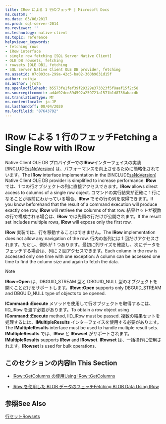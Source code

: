 ```yaml
---
title: IRow による 1 行のフェッチ | Microsoft Docs
ms.custom: ''
ms.date: 03/06/2017
ms.prod: sql-server-2014
ms.reviewer: ''
ms.technology: native-client
ms.topic: reference
helpviewer_keywords:
- fetching rows
- IRow interface
- single row fetching [SQL Server Native Client]
- OLE DB rowsets, fetching
- rowsets [OLE DB], fetching
- SQL Server Native Client OLE DB provider, fetching
ms.assetid: 07c803ca-299a-42c5-ba02-360b9631d15f
author: rothja
ms.author: jroth
ms.openlocfilehash: b5573fe1fef39f29329e373323f5f8aaf15f2c58
ms.sourcegitcommit: ad4d92dce894592a259721a1571b1d8736abacdb
ms.translationtype: MT
ms.contentlocale: ja-JP
ms.lasthandoff: 08/04/2020
ms.locfileid: "87643792"
---
```

# <a name="fetching-a-single-row-with-irow"></a><span data-ttu-id="63d5d-102">IRow による 1 行のフェッチ</span><span class="sxs-lookup"><span data-stu-id="63d5d-102">Fetching a Single Row with IRow</span></span>
  <span data-ttu-id="63d5d-103">Native Client OLE DB プロバイダーでの**IRow**インターフェイスの実装 [!INCLUDE[ssNoVersion](../../includes/ssnoversion-md.md)] は、パフォーマンスを向上させるために簡略化されています。</span><span class="sxs-lookup"><span data-stu-id="63d5d-103">The **IRow** interface implementation in the [!INCLUDE[ssNoVersion](../../includes/ssnoversion-md.md)] Native Client OLE DB provider is simplified to increase performance.</span></span> <span data-ttu-id="63d5d-104">**IRow** では、1 つの行オブジェクトの列に直接アクセスできます。</span><span class="sxs-lookup"><span data-stu-id="63d5d-104">**IRow** allows direct access to columns of a single row object.</span></span> <span data-ttu-id="63d5d-105">コマンドの実行結果が正確に 1 行になることが事前にわかっている場合、**IRow** でその行の列を取得できます。</span><span class="sxs-lookup"><span data-stu-id="63d5d-105">If you know beforehand that the result of a command execution will produce exactly one row, **IRow** will retrieve the columns of that row.</span></span> <span data-ttu-id="63d5d-106">結果セットが複数の行で構成される場合は、**IRow** では先頭の行だけが公開されます。</span><span class="sxs-lookup"><span data-stu-id="63d5d-106">If the result set includes multiple rows, **IRow** will expose only the first row.</span></span>  
  
 <span data-ttu-id="63d5d-107">**IRow** 実装では、行を移動することはできません。</span><span class="sxs-lookup"><span data-stu-id="63d5d-107">The **IRow** implementation does not allow any navigation of the row.</span></span> <span data-ttu-id="63d5d-108">行内の各列には 1 回だけアクセスされます。ただし、例外が 1 つあります。最初に列サイズを確認し、次にデータをフェッチする場合は、列に 2 回アクセスできます。</span><span class="sxs-lookup"><span data-stu-id="63d5d-108">Each column in the row is accessed only one time with one exception: A column can be accessed one time to find the column size and again to fetch the data.</span></span>  
  
> [!NOTE]  
>  <span data-ttu-id="63d5d-109">**IRow::Open** は、DBGUID_STREAM 型と DBGUID_NULL 型のオブジェクトを開くことだけをサポートします。</span><span class="sxs-lookup"><span data-stu-id="63d5d-109">**IRow::Open** supports only DBGUID_STREAM and DBGUID_NULL type of objects to be opened.</span></span>  
  
 <span data-ttu-id="63d5d-110">**ICommand::Execute** メソッドを使用して行オブジェクトを取得するには、IID_IRow を渡す必要があります。</span><span class="sxs-lookup"><span data-stu-id="63d5d-110">To obtain a row object using **ICommand::Execute** method, IID_IRow must be passed.</span></span> <span data-ttu-id="63d5d-111">複数の結果セットを処理するには、**IMultipleResults** インターフェイスを使用する必要があります。</span><span class="sxs-lookup"><span data-stu-id="63d5d-111">The **IMultipleResults** interface must be used to handle multiple result sets.</span></span> <span data-ttu-id="63d5d-112">**IMultipleResults** では、**IRow** と **IRowset** がサポートされます。</span><span class="sxs-lookup"><span data-stu-id="63d5d-112">**IMultipleResults** supports **IRow** and **IRowset**.</span></span> <span data-ttu-id="63d5d-113">**IRowset** は、一括操作に使用されます。</span><span class="sxs-lookup"><span data-stu-id="63d5d-113">**IRowset** is used for bulk operations.</span></span>  
  
## <a name="in-this-section"></a><span data-ttu-id="63d5d-114">このセクションの内容</span><span class="sxs-lookup"><span data-stu-id="63d5d-114">In This Section</span></span>  
  
-   [<span data-ttu-id="63d5d-115">IRow::GetColumns の使用</span><span class="sxs-lookup"><span data-stu-id="63d5d-115">Using IRow::GetColumns</span></span>](using-irow-getcolumns.md)  
  
-   [<span data-ttu-id="63d5d-116">IRow を使用した BLOB データのフェッチ</span><span class="sxs-lookup"><span data-stu-id="63d5d-116">Fetching BLOB Data Using IRow</span></span>](../../database-engine/dev-guide/fetching-blob-data-using-irow.md)  
  
## <a name="see-also"></a><span data-ttu-id="63d5d-117">参照</span><span class="sxs-lookup"><span data-stu-id="63d5d-117">See Also</span></span>  
 [<span data-ttu-id="63d5d-118">行セット</span><span class="sxs-lookup"><span data-stu-id="63d5d-118">Rowsets</span></span>](rowsets.md)  
  
  
